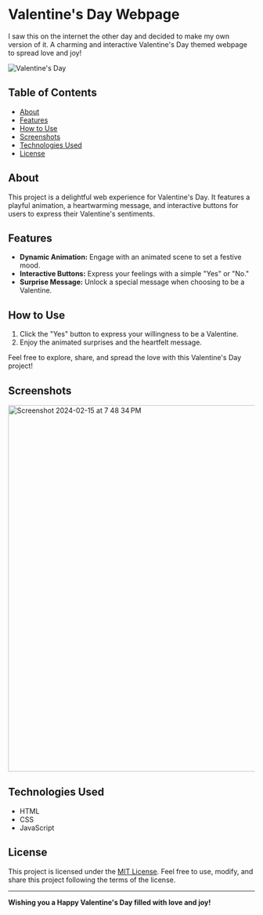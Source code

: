 # Valentine's Day Webpage

I saw this on the internet the other day and decided to make my own version of it. A charming and interactive Valentine's Day themed webpage to spread love and joy!

![Valentine's Day](https://media1.tenor.com/m/o_5RQarGvJ0AAAAC/kiss.gif)

## Table of Contents

- [About](#about)
- [Features](#features)
- [How to Use](#how-to-use)
- [Screenshots](#screenshots)
- [Technologies Used](#technologies-used)
- [License](#license)

## About

This project is a delightful web experience for Valentine's Day. It features a playful animation, a heartwarming message, and interactive buttons for users to express their Valentine's sentiments.

## Features

- **Dynamic Animation:** Engage with an animated scene to set a festive mood.
- **Interactive Buttons:** Express your feelings with a simple "Yes" or "No."
- **Surprise Message:** Unlock a special message when choosing to be a Valentine.

## How to Use

1. Click the "Yes" button to express your willingness to be a Valentine.
2. Enjoy the animated surprises and the heartfelt message.

Feel free to explore, share, and spread the love with this Valentine's Day project!

## Screenshots

<img width="747" alt="Screenshot 2024-02-15 at 7 48 34 PM" src="https://github.com/JcDiaz5/My-Valentine/assets/135922637/d4f79e4f-5c16-4342-bceb-deb1e0f3b6fc">

## Technologies Used

- HTML
- CSS
- JavaScript

## License

This project is licensed under the [MIT License](LICENSE). Feel free to use, modify, and share this project following the terms of the license.

---

**Wishing you a Happy Valentine's Day filled with love and joy!**

